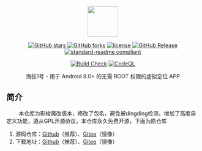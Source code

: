 <p align="center">
<img src="./docs/images/LOGO.png" height="80"/>
</p>

<div align="center">

[![GitHub stars](https://img.shields.io/github/stars/ZCShou/GoGoGo?logo=github)](https://github.com/ZCShou/GoGoGo/stargazers)
[![GitHub forks](https://img.shields.io/github/forks/ZCShou/GoGoGo?logo=github)](https://github.com/ZCShou/GoGoGo/network)
[![license](https://img.shields.io/github/license/ZCShou/GoGoGo)](https://github.com/ZCShou/GoGoGo/blob/master/LICENSE)
[![GitHub Release](https://img.shields.io/github/v/release/ZCShou/GoGoGo?label=Release)](https://github.com/ZCShou/GoGoGo/releases)
[![standard-readme compliant](https://img.shields.io/badge/readme%20style-standard-brightgreen.svg?style=flat-square)](https://github.com/RichardLitt/standard-readme)
</div>
<div align="center">

[![Build Check](https://github.com/ZCShou/GoGoGo/actions/workflows/build-check.yml/badge.svg)](https://github.com/ZCShou/GoGoGo/actions/workflows/build-check.yml)
[![CodeQL](https://github.com/ZCShou/GoGoGo/actions/workflows/codeql-analysis.yml/badge.svg)](https://github.com/ZCShou/GoGoGo/actions/workflows/codeql-analysis.yml)
</div>

<div align="center">
海拔1号 - 用于 Android 8.0+ 的无需 ROOT 权限的虚拟定位 APP
</div>

## 简介
&emsp;&emsp;
本仓库为影梭魔改版本，修改了包名，避免被dingding检测，增加了高度自定义功能，遵从GPL开源协议，本仓库永久免费开源，下面为原仓库

1. 源码仓库：[Github](https://github.com/ZCShou/GoGoGo)（推荐）、[Gitee](https://gitee.com/itexp/gogogo)（镜像）
2. 下载地址：[Github](https://github.com/ZCShou/GoGoGo/releases)（推荐）、[Gitee](https://gitee.com/itexp/gogogo/releases)（镜像）

